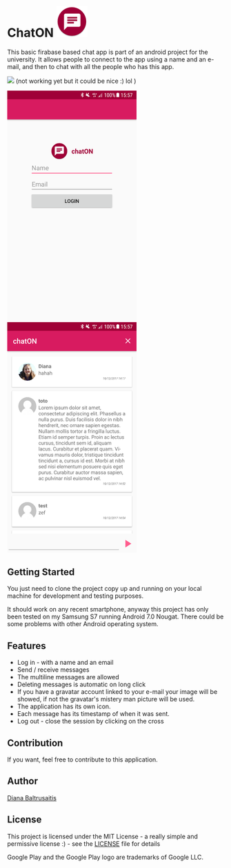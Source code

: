 # ChatON <img src="app/src/main/res/mipmap-hdpi/ic_launcher_round.png" /> 

This basic firabase based chat app is part of an android project for the university.
It allows people to connect to the app using a name and an e-mail, and then to chat with all the people who has this app.

<img src="https://play.google.com/intl/en_us/badges/images/generic/en-play-badge.png" height="80"/> (not working yet but it could be nice :) lol )

<img src="/ScreenShots/Screenshot_20171210-155756.png" width="300" /> <img src="/ScreenShots/Screenshot_20171210-155741.png" width="300" />

## Getting Started

You just need to clone the project copy up and running on your local machine for development and testing purposes.

It should work on any recent smartphone, anyway this project has only been tested on my Samsung S7 running Android 7.0 Nougat.
There could be some problems with other Android operating system.

## Features

- Log in - with a name and an email
- Send / receive messages
- The multiline messages are allowed
- Deleting messages is automatic on long click
- If you have a gravatar account linked to your e-mail your image will be showed, if not the gravatar's mistery man picture will be used.
- The application has its own icon.
- Each message has its timestamp of when it was sent.
- Log out - close the session by clicking on the cross 

## Contribution

If you want, feel free to contribute to this application.

## Author

[Diana Baltrusaitis](https://github.com/nitabaltru)

## License

This project is licensed under the MIT License - a really simple and permissive license :) - see the [LICENSE](LICENSE) file for details

Google Play and the Google Play logo are trademarks of Google LLC.
